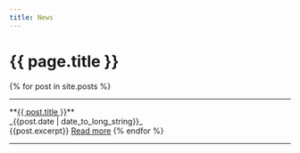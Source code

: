 ```yaml
---
title: News
---
```


# {{ page.title }}

{% for post in site.posts %}
  <hr/>
  **<a href="{{site.baseurl}}{{post.url}}">{{ post.title }}</a>**<br/>
  _{{post.date | date_to_long_string}}_<br/>
  {{post.excerpt}}
  <a href="{{site.baseurl}}{{post.url}}">Read more</a>
{% endfor %}
<hr/>
